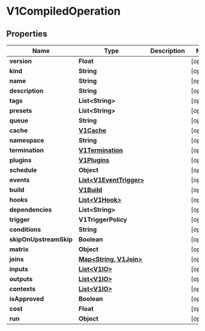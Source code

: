 

# V1CompiledOperation


## Properties

| Name | Type | Description | Notes |
|------------ | ------------- | ------------- | -------------|
|**version** | **Float** |  |  [optional] |
|**kind** | **String** |  |  [optional] |
|**name** | **String** |  |  [optional] |
|**description** | **String** |  |  [optional] |
|**tags** | **List&lt;String&gt;** |  |  [optional] |
|**presets** | **List&lt;String&gt;** |  |  [optional] |
|**queue** | **String** |  |  [optional] |
|**cache** | [**V1Cache**](V1Cache.md) |  |  [optional] |
|**namespace** | **String** |  |  [optional] |
|**termination** | [**V1Termination**](V1Termination.md) |  |  [optional] |
|**plugins** | [**V1Plugins**](V1Plugins.md) |  |  [optional] |
|**schedule** | **Object** |  |  [optional] |
|**events** | [**List&lt;V1EventTrigger&gt;**](V1EventTrigger.md) |  |  [optional] |
|**build** | [**V1Build**](V1Build.md) |  |  [optional] |
|**hooks** | [**List&lt;V1Hook&gt;**](V1Hook.md) |  |  [optional] |
|**dependencies** | **List&lt;String&gt;** |  |  [optional] |
|**trigger** | **V1TriggerPolicy** |  |  [optional] |
|**conditions** | **String** |  |  [optional] |
|**skipOnUpstreamSkip** | **Boolean** |  |  [optional] |
|**matrix** | **Object** |  |  [optional] |
|**joins** | [**Map&lt;String, V1Join&gt;**](V1Join.md) |  |  [optional] |
|**inputs** | [**List&lt;V1IO&gt;**](V1IO.md) |  |  [optional] |
|**outputs** | [**List&lt;V1IO&gt;**](V1IO.md) |  |  [optional] |
|**contexts** | [**List&lt;V1IO&gt;**](V1IO.md) |  |  [optional] |
|**isApproved** | **Boolean** |  |  [optional] |
|**cost** | **Float** |  |  [optional] |
|**run** | **Object** |  |  [optional] |



